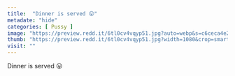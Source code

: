 ```yaml
---
title:  "Dinner is served 😛"
metadate: "hide"
categories: [ Pussy ]
image: "https://preview.redd.it/6tl0cv4vqyp51.jpg?auto=webp&s=c6ceca4e2694337e392c7b46b14a0474d9e0df01"
thumb: "https://preview.redd.it/6tl0cv4vqyp51.jpg?width=1080&crop=smart&auto=webp&s=c5738ca54ea5c7ebc4fbef69cf1bfdc82fa72bd3"
visit: ""
---
```

Dinner is served 😛
